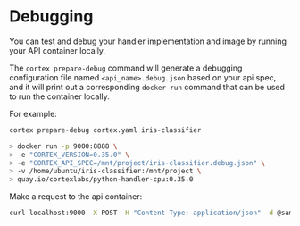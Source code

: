 # Debugging

You can test and debug your handler implementation and image by running your API container locally.

The `cortex prepare-debug` command will generate a debugging configuration file named `<api_name>.debug.json` based on your api spec, and it will print out a corresponding `docker run` command that can be used to run the container locally.

For example:

<!-- CORTEX_VERSION_README x2 -->

```bash
cortex prepare-debug cortex.yaml iris-classifier

> docker run -p 9000:8888 \
> -e "CORTEX_VERSION=0.35.0" \
> -e "CORTEX_API_SPEC=/mnt/project/iris-classifier.debug.json" \
> -v /home/ubuntu/iris-classifier:/mnt/project \
> quay.io/cortexlabs/python-handler-cpu:0.35.0
```

Make a request to the api container:

```bash
curl localhost:9000 -X POST -H "Content-Type: application/json" -d @sample.json
```
